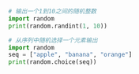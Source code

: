 ```py
# 输出一个1到10之间的随机整数
import random
print(random.randint(1, 10))
```



```python
# 从序列中随机选择一个元素输出
import random
seq = ["apple", "banana", "orange"]
print(random.choice(seq))
```

